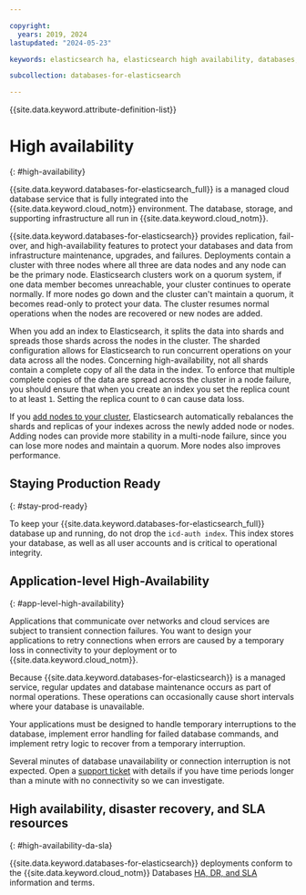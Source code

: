 ```yaml
---

copyright:
  years: 2019, 2024
lastupdated: "2024-05-23"

keywords: elasticsearch ha, elasticsearch high availability, databases, ha

subcollection: databases-for-elasticsearch

---
```


{{site.data.keyword.attribute-definition-list}}

# High availability
{: #high-availability}

{{site.data.keyword.databases-for-elasticsearch_full}} is a managed cloud database service that is fully integrated into the {{site.data.keyword.cloud_notm}} environment. The database, storage, and supporting infrastructure all run in {{site.data.keyword.cloud_notm}}.

{{site.data.keyword.databases-for-elasticsearch}} provides replication, fail-over, and high-availability features to protect your databases and data from infrastructure maintenance, upgrades, and failures. Deployments contain a cluster with three nodes where all three are data nodes and any node can be the primary node. Elasticsearch clusters work on a quorum system, if one data member becomes unreachable, your cluster continues to operate normally. If more nodes go down and the cluster can't maintain a quorum, it becomes read-only to protect your data. The cluster resumes normal operations when the nodes are recovered or new nodes are added.

When you add an index to Elasticsearch, it splits the data into shards and spreads those shards across the nodes in the cluster. The sharded configuration allows for Elasticsearch to run concurrent operations on your data across all the nodes. Concerning high-availability, not all shards contain a complete copy of all the data in the index. To enforce that multiple complete copies of the data are spread across the cluster in a node failure, you should ensure that when you create an index you set the replica count to at least `1`. Setting the replica count to `0` can cause data loss.

If you [add nodes to your cluster](/docs/databases-for-elasticsearch?topic=databases-for-elasticsearch-horizontal-scaling), Elasticsearch automatically rebalances the shards and replicas of your indexes across the newly added node or nodes. Adding nodes can provide more stability in a multi-node failure, since you can lose more nodes and maintain a quorum. More nodes also improves performance.

## Staying Production Ready 
{: #stay-prod-ready}

To keep your {{site.data.keyword.databases-for-elasticsearch_full}} database up and running, do not drop the `icd-auth index`. This index stores your database, as well as all user accounts and is critical to operational integrity.

## Application-level High-Availability
{: #app-level-high-availability}

Applications that communicate over networks and cloud services are subject to transient connection failures. You want to design your applications to retry connections when errors are caused by a temporary loss in connectivity to your deployment or to {{site.data.keyword.cloud_notm}}.

Because {{site.data.keyword.databases-for-elasticsearch}} is a managed service, regular updates and database maintenance occurs as part of normal operations. These operations can occasionally cause short intervals where your database is unavailable.

Your applications must be designed to handle temporary interruptions to the database, implement error handling for failed database commands, and implement retry logic to recover from a temporary interruption.

Several minutes of database unavailability or connection interruption is not expected. Open a [support ticket](https://cloud.ibm.com/unifiedsupport/cases/add) with details if you have time periods longer than a minute with no connectivity so we can investigate.

## High availability, disaster recovery, and SLA resources
{: #high-availability-da-sla}

{{site.data.keyword.databases-for-elasticsearch}} deployments conform to the {{site.data.keyword.cloud_notm}} Databases [HA, DR, and SLA](/docs/cloud-databases?topic=cloud-databases-ha-dr) information and terms.
